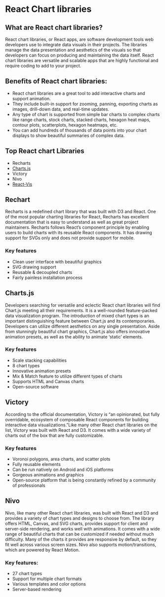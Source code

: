 # React Chart libraries

## What are React chart libraries?
React chart libraries, or React apps, are software development tools web developers use to integrate data visuals in their projects. The libraries manage the data presentation and aesthetics of the visuals so that developers can focus on producing and maintaining the data itself. React chart libraries are versatile and scalable apps that are highly functional and require coding to add to your project.

## Benefits of React chart libraries:
- React chart libraries are a great tool to add interactive charts and support animation.
- They include built-in support for zooming, panning, exporting charts as images, drill-down data, and real-time updates.
- Any type of chart is supported from simple bar charts to complex charts like range charts, stock charts, stacked charts, hexagon heat maps, contour plots, scatterplots, hexagon heatmaps, etc.
- You can add hundreds of thousands of data points into your chart displays to show beautiful summaries of complex data.

## Top React chart Libraries
- Recharts
- [Charts.js](https://www.chartjs.org/)
- Victory
- Nivo
- [React-Vis](https://uber.github.io/react-vis/)


## Rechart
Recharts is a redefined chart library that was built with D3 and React. One of the most popular charting libraries for React, Recharts has excellent documentation that is easy to understand as well as great project maintainers. Recharts follows React’s component principle by enabling users to build charts with its reusable React components. It has drawing support for SVGs only and does not provide support for mobile.

### Key features
- Clean user interface with beautiful graphics
- SVG drawing support
- Reusable & decoupled charts
- Fairly painless installation process

## Charts.js
Developers searching for versatile and eclectic React chart libraries will find Chart.js meeting all their requirements. It is a well-rounded feature-packed data visualization program. The introduction of mixed chart types is an important distinguishing feature between Chart.js and its contemporaries. Developers can utilize different aesthetics on any single presentation. Aside from stunningly beautiful chart graphics, Chart.js also offers innovative animation presets, as well as the ability to animate ‘static’ elements.

### Key features
- Scale stacking capabilities
- 8 chart types
- Innovative animation presets
- Mix & Match feature to utilize different types of charts
- Supports HTML and Canvas charts
- Open-source software

## Victory 
According to the official documentation, Victory is “an opinionated, but fully overridable, ecosystem of composable React components for building interactive data visualizations.”Like many other React chart libraries on the list, Victory was built with React and D3. It comes with a wide variety of charts out of the box that are fully customizable.

### Key features
- Voronoi polygons, area charts, and scatter plots
- Fully reusable elements
- Can be run natively on Android and iOS platforms
- Gorgeous animations and graphics
- Open-source platform that is being constantly refined by a community of professionals

## Nivo
Nivo, like many other React chart libraries, was built with React and D3 and provides a variety of chart types and designs to choose from. The library offers HTML, Canvas, and SVG charts, provides support for client and server-side rendering, and works well with animations. It comes with a wide range of beautiful charts that can be customized if needed without much difficulty. Many of the charts it provides are responsive by default, so they fit well across various screen sizes. Nivo also supports motion/transitions, which are powered by React Motion.

### Key features:
- 27 chart types
- Support for multiple chart formats
- Various templates and color options
- Server-based rendering